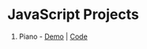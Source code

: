 # JavaScript Projects

1. Piano - [Demo](https://sandipan-piano.netlify.app/) | [Code](https://github.com/SandipanIO/javascript-projects/tree/master/piano)
